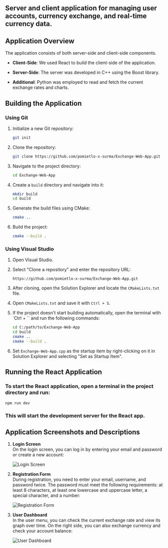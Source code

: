 ## Server and client application for managing user accounts, currency exchange, and real-time currency data.


## Application Overview

The application consists of both server-side and client-side components. 

- **Client-Side**: We used React to build the client-side of the application.

- **Server-Side**: The server was developed in C++ using the Boost library.

- **Additional**: Python was employed to read and fetch the current exchange rates and charts.


## Building the Application

### Using Git

1. Initialize a new Git repository:
    ```bash
    git init
    ```

2. Clone the repository:
    ```bash
    git clone https://github.com/pomietlo-x-surma/Exchange-Web-App.git
    ```

3. Navigate to the project directory:
    ```bash
    cd Exchange-Web-App
    ```

4. Create a `build` directory and navigate into it:
    ```bash
    mkdir build
    cd build
    ```

5. Generate the build files using CMake:
    ```bash
    cmake ..
    ```

6. Build the project:
    ```bash
    cmake --build .
    ```

### Using Visual Studio

1. Open Visual Studio.

2. Select "Clone a repository" and enter the repository URL:
    ```
    https://github.com/pomietlo-x-surma/Exchange-Web-App.git
    ```

3. After cloning, open the Solution Explorer and locate the `CMakeLists.txt` file.

4. Open `CMakeLists.txt` and save it with `Ctrl + S`.

5. If the project doesn't start building automatically, open the terminal with `Ctrl + `` and run the following commands:
    ```bash
    cd C:/path/to/Exchange-Web-App
    cd build
    cmake ..
    cmake --build .
    ```


6. Set `Exchange-Web-App.cpp` as the startup item by right-clicking on it in Solution Explorer and selecting "Set as Startup Item".


## Running the React Application
### To start the React application, open a terminal in the project directory and run:

```bash
npm run dev
```
### This will start the development server for the React app.


## Application Screenshots and Descriptions

1. **Login Screen**  
   On the login screen, you can log in by entering your email and password or create a new account:
   
   ![Login Screen](https://i.imgur.com/i8P12rD.png)

2. **Registration Form**  
   During registration, you need to enter your email, username, and password twice. The password must meet the following requirements: at least 8 characters, at least one lowercase and uppercase letter, a special character, and a number:
   
   ![Registration Form](https://i.imgur.com/N503WMR.png)

3. **User Dashboard**  
   In the user menu, you can check the current exchange rate and view its graph over time. On the right side, you can also exchange currency and check your account balance:
   
   ![User Dashboard](https://i.imgur.com/R3f700t.png)


